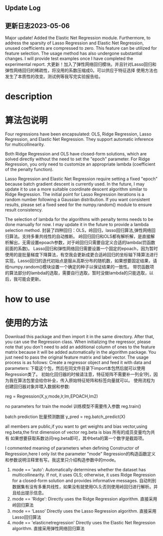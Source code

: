 ## Update Log
## 更新日志2023-05-06
Major update! Added the Elastic Net Regression module. Furthermore, to address the sparsity of Lasso Regression and Elastic Net Regression, unused coefficients are compressed to zero. This feature can be utilized for feature selection.
The usage method has also undergone substantial changes. I will provide test examples once I have completed the experimental report.
大更新！加入了弹性网络回归模块。并且针对Lasso回归和弹性网络回归的稀疏性，将没用的系数压缩成0。可以供应于特征选择
使用方法也发生了本质性的改变。测试例等我写完实验报告给。

# description
# 算法包说明
Four regressions have been encapsulated: OLS, Ridge Regression, Lasso Regression, and Elastic Net Regression. They support automatic inference for multicollinearity.

Both Ridge Regression and OLS have closed-form solutions, which are solved directly without the need to set the "epoch" parameter. For Ridge Regression, you only need to customize an appropriate lambda (coefficient of the penalty function).

Lasso Regression and Elastic Net Regression require setting a fixed "epoch" because batch gradient descent is currently used. In the future, I may update it to use a more suitable coordinate descent algorithm similar to Ridge Regression. The initial point for Lasso Regression iterations is a random number following a Gaussian distribution. If you want consistent results, please set a fixed seed for the numpy.random() module to ensure result consistency.

The selection of lambda for the algorithms with penalty terms needs to be done manually for now. I may update it in the future to provide a lambda selection method.
封装了四种回归：OLS，岭回归，lasso回归算法,弹性网络回归算法。支持多重共线性的自动推断。
岭回归回归和OLS都有解析解，是直接解析解出，无需设置epoach参数，对于岭回归只需要自定义合适的lambda(罚函数前面的系数)。
Lasso回归和弹性网络回归需要设置一个固定的epoach，因为暂时使用的是批量梯度下降算法，有空我会更新成更合适岭回归的坐标轴下降算法进行实现。Lasso回归的迭代初始点是服从高斯分布的随机数，如果想要固定结果，请给numpy.random()模块设置一个确定的种子以保证结果的一致性。
带罚函数项的算法部分的lambda的选取，需要自行选取，暂时没做lambda的只能选取，以后，我可能会更新。

# how to use
# 使用的方法

Download this package and then import it in the same directory. After that, you can use the Regression class.
When initializing the regressor, please note that you don't need to add an additional column of ones to the feature matrix because it will be added automatically in the algorithm package. You just need to pass the original feature matrix and label vector.
The usage process is as follows:
Create a regressor object and feed it with data and parameters:
下载这个包，然后在同文件目录下import本包然后就可以使用Regression类了。
初始化回归器的时候请注意，特征矩阵不需要补一列全1列，因为我在算法包里会给你补全，传入原始特征矩阵和标签向量就可以。
使用流程为
创建回归器对象并喂入数据和参数:

reg = Regression(X,y,mode,lr,lm,EPOACH,lm2)

no parameters for train the model
训练模型不需要传入参数
reg.train()

batch prediction
批量预测数据
y_pred = reg.batch_predict(X)

all members are public,if you want to get weights and bias vector,using reg.beta,the first dimension of vector reg.beta is bias
所有的成员变量均为共有
如果想要获取系数访问reg.beta即可，其中beta的第一个数字是截距项。

I commented meaning of parameters when defining Constructor of Regression,here I only list the parameter "mode" 
Regression的构造函数定义和参数说明注释里有写。我这里只介绍构造参数中的mode。
1. mode == 'auto':
    Automatically determines whether the dataset has multicollinearity. If not, it uses OLS; otherwise, it uses Ridge Regression for a closed-form solution and provides informative messages.
    自动判别数据集有没有多重共线性，如果没有就使用OLS;否则使用岭回归进行解析。并且给出提示信息。
2. mode == 'Ridge':
Directly uses the Ridge Regression algorithm.
    直接采用岭回归算法
3. mode == ‘Lasso’
Directly uses the Lasso Regression algorithm.
    直接采用Lasso回归算法
4. mode == 'elasticnetregression'
   Directly uses the Elastic Net Regression algorithm.
   直接采用弹性网络回归算法
    


